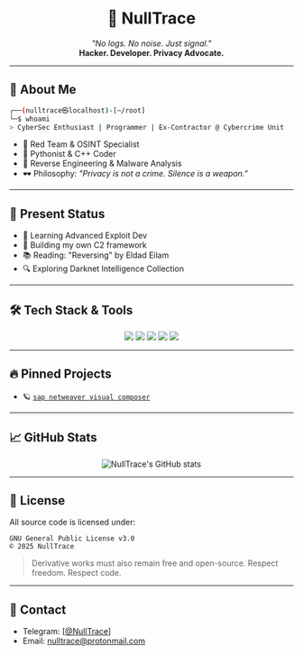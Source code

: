 <h1 align="center">👾 NullTrace</h1>
<p align="center">
  <i>"No logs. No noise. Just signal."</i><br>
  <b>Hacker. Developer. Privacy Advocate.</b>
</p>

---

## 🧠 About Me

```bash
┌──(nulltrace㉿localhost)-[~/root]
└─$ whoami
> CyberSec Enthusiast | Programmer | Ex-Contractor @ Cybercrime Unit
```

- 🔐 Red Team & OSINT Specialist
- 🐍 Pythonist & C++ Coder
- 🧠 Reverse Engineering & Malware Analysis
- 🕶 Philosophy: _"Privacy is not a crime. Silence is a weapon."_

---

## 📌 Present Status
- 🔭 Learning Advanced Exploit Dev
- 🔬 Building my own C2 framework
- 📚 Reading: "Reversing" by Eldad Eilam
- 🔍 Exploring Darknet Intelligence Collection

---

## 🛠 Tech Stack & Tools

<p align="center">
  <img src="https://img.shields.io/badge/OS-Linux-blue?logo=linux">
  <img src="https://img.shields.io/badge/Shell-Bash-informational?logo=gnu-bash">
  <img src="https://img.shields.io/badge/Editor-Neovim-57a143?logo=neovim">
  <img src="https://img.shields.io/badge/Tools-nmap%2C%20Ghidra%2C%20Burp-red">
  <img src="https://img.shields.io/badge/IDE-VSCode-blue?logo=visualstudiocode">
</p>

---

## 🔥 Pinned Projects
- 🪐 [`sap netweaver visual composer`](https://github.com/NULLTRACE0X/CVE-2025-31324)
---

## 📈 GitHub Stats

<p align="center">
  <img src="https://github-readme-stats.vercel.app/api?username=NullTrace&show_icons=true&theme=cobalt" alt="NullTrace's GitHub stats">
</p>

---

## 🔐 License

All source code is licensed under:

```text
GNU General Public License v3.0
© 2025 NullTrace
```

> Derivative works must also remain free and open-source. Respect freedom. Respect code.

---

## 📡 Contact

- Telegram: [[@NullTrace](https://t.me/NULLTRACE0X)]
- Email: nulltrace@protonmail.com

